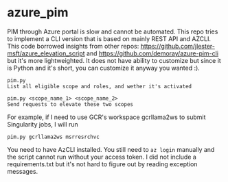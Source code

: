 # azure_pim
PIM through Azure portal is slow and cannot be automated. This repo tries to implement a CLI version that is based on mainly REST API and AZCLI.
This code borrowed insights from other repos: https://github.com/jlester-msft/azure_elevation_script and https://github.com/demoray/azure-pim-cli but it's more lightweighted. It does not have ability to customize but since it is Python and it's short, you can customize it anyway you wanted :).

```
pim.py
List all eligible scope and roles, and wether it's activated

pim.py <scope_name_1> <scope_name_2>
Send requests to elevate these two scopes
```

For example, if I need to use GCR's workspace gcrllama2ws to submit Singularity jobs, I will run
```
pim.py gcrllama2ws msrresrchvc
```

You need to have AzCLI installed. You still need to `az login` manually and the script cannot run without your access token. I did not include a requirements.txt but it's not hard to figure out by reading exception messages.
